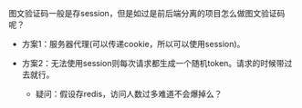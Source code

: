 图文验证码一般是存session，但是如过是前后端分离的项目怎么做图文验证码呢？

* 方案1：服务器代理(可以传递cookie，所以可以使用session)。

* 方案2：无法使用session则每次请求都生成一个随机token。请求的时候带过去就行。
    - 疑问：假设存redis，访问人数过多难道不会爆掉么？
